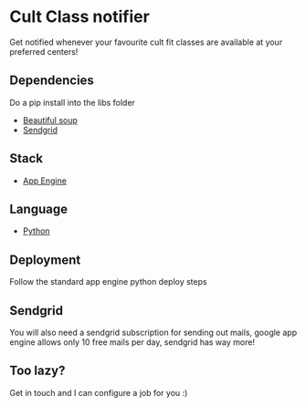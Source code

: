 # Cult Class notifier

Get notified whenever your favourite cult fit classes are available at your preferred centers!

## Dependencies

Do a pip install into the libs folder

- [Beautiful soup][3]
- [Sendgrid][4]

## Stack
- [App Engine][1]

## Language
- [Python][2]

[1]: https://developers.google.com/appengine
[2]: https://python.org
[3]: https://www.crummy.com/software/BeautifulSoup/bs4/doc/
[4]: https://pypi.org/project/sendgrid/

## Deployment

Follow the standard app engine python deploy steps

## Sendgrid

You will also need a sendgrid subscription for sending out mails,  google app engine allows only 10 free mails per day, sendgrid  has way more!

## Too lazy?

Get in touch and I can configure a job for you :)
